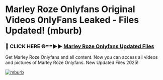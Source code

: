 # Marley Roze Onlyfans Original Videos 0nlyFans Leaked - Files Updated! (mburb)

<h3>🔴 CLICK HERE 🌐==►► <a href="https://tinyurl.com/ehrbuxhb" rel="nofollow">Marley Roze Onlyfans Updated Files</a></h3>

Get Marley Roze Onlyfans and all content. Now you can access all videos and pictures of Marley Roze Onlyfans. New Updated Files 2025!

[![mburb](https://i.imgur.com/lVYEuWS.gif)](https://tinyurl.com/ehrbuxhb)
